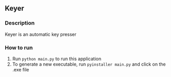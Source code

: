 ## Keyer

### Description

Keyer is an automatic key presser

### How to run

1. Run `python main.py` to run this application
2. To generate a new executable, run `pyinstaller main.py` and click on the .exe file
